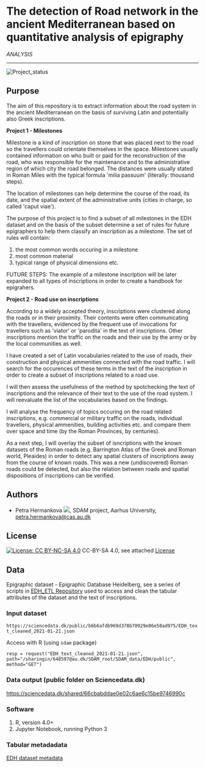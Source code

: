 # The detection of Road network in the ancient Mediterranean based on quantitative analysis of epigraphy
*ANALYSIS*

---

![Project_status](https://img.shields.io/badge/status-in__progress-brightgreen "Project status logo")

## Purpose
The aim of this repository is to extract information about the road system in the ancient Mediterranean on the basis of surviving Latin and potentially also Greek inscriptions. 

**Project 1 - Milestones**

Milestone is a kind of inscription on stone that was placed next to the road so the travellers could orientate themselves in the space. Milestones usually contained information on who built or paid for the reconstruction of the road, who was responsible for the maintenance and to the administrative region of which city the road belonged. The distances were usually stated in Roman Miles with the typical formula 'milia passuum' (literally: thousand steps).

The location of milestones can help determine the course of the road, its date, and the spatial extent of the administrative units (cities in charge, so called 'caput viae').

The purpose of this project is to find a subset of all milestones in the EDH dataset and on the basis of the subset determine a set of rules for future epigraphers to help them classify an inscription as a milestone. 
The set of rules will contain: 

1. the most common words occuring in a milestone
1. most common material
1. typical range of physical dimensions etc.

FUTURE STEPS: The example of a milestone inscription will be later expanded to all types of inscriptions in order to create a handbook for epigrahers.

**Project 2 - Road use on inscriptions**

According to a widely accepted theory, inscriptions were clustered along the roads or in their proximity. Their contents were often communicating with the travellers, evidenced by the frequent use of invocations for travellers such as 'viator' or 'parodita' in the text of inscriptions. Other inscriptions mention the traffic on the roads and their use by the army or by the local communities as well. 

I have created a set of Latin vocabularies related to the use of roads, their construction and physical ammenities connected with the road traffic. I will search for the occurences of these terms in the text of the inscription in order to create a subset of inscriptions related to a road use.

I will then assess the usefulness of the method by spotchecking the text of inscriptions and the relevance of their text to the use of the road system. I will reevaluate the list of the vocabularies based on the findings.

I will analyse the frequency of topics occuring on the road related inscriptions, e.g. commercial or military traffic on the roads, individual travellers, physical ammenities, building activities etc. and compare them over space and time (by the Roman Provinces, by centuries).

As a next step, I will overlay the subset of isncriptions with the known datasets of the Roman roads (e.g. Barrington Atlas of the Greek and Roman world, Pleaides) in order to detect any spatial clusters of inscriptions away from the course of known roads. This was a new (undiscovered) Roman roads could be detected, but also the relation between roads and spatial dispositions of inscriptions can be verified.

## Authors
* Petra Hermankova [![](https://orcid.org/sites/default/files/images/orcid_16x16.png)](https://orcid.org/0000-0002-6349-0540), SDAM project, Aarhus University, petra.hermankova@cas.au.dk

## License
[![License: CC BY-NC-SA 4.0](https://licensebuttons.net/l/by-nc-sa/4.0/80x15.png "Creative Commons License CC BY-NC-SA 4.0")](https://creativecommons.org/licenses/by-nc-sa/4.0/) CC-BY-SA 4.0, see attached [License](https://github.com/sdam-au/epigraphic_roads/blob/master/LICENSE.md) 

## Data
Epigraphic dataset - Epigraphic Database Heidelberg, see a series of scripts in [EDH_ETL Repository](https://github.com/sdam-au/EDH_ETL) used to access and clean the tabular attributes of the dataset and the text of inscriptions.

### Input dataset 

`https://sciencedata.dk/public/b6b6afdb969d378b70929e86e58ad975/EDH_text_cleaned_2021-01-21.json`

Access with R (using `sdam` package)

`resp = request("EDH_text_cleaned_2021-01-21.json", path="/sharingin/648597@au.dk/SDAM_root/SDAM_data/EDH/public", method="GET")`

### Data output (public folder on Sciencedata.dk)

https://sciencedata.dk/shared/66cbabddae0e02c6ae6c15be9746990c

### Software

1. R, version 4.0+
1. Jupyter Notebook, running Python 3

### Tabular metadadata

[EDH dataset metadata](https://docs.google.com/spreadsheets/d/1O_4EH-POKqUgq5K-B1DbbJQ8WWF0NQ6s12dCiW29MbA/edit?usp=sharing)
 











